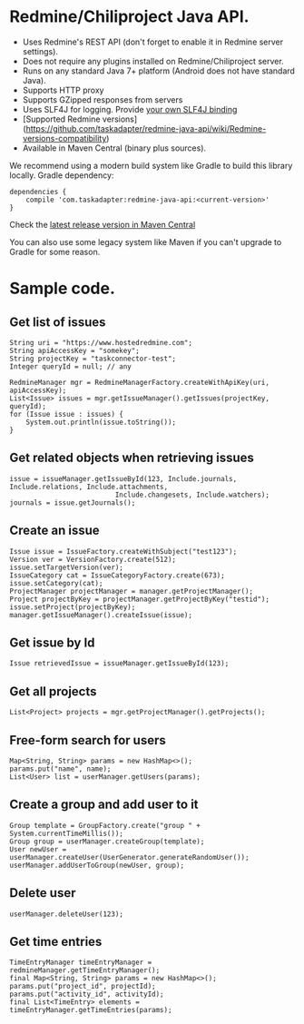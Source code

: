 # Redmine/Chiliproject Java API.

* Uses Redmine's REST API (don't forget to enable it in Redmine server settings).
* Does not require any plugins installed on Redmine/Chiliproject server.
* Runs on any standard Java 7+ platform (Android does not have standard Java).
* Supports HTTP proxy
* Supports GZipped responses from servers
* Uses SLF4J for logging. Provide [your own SLF4J binding](http://www.slf4j.org/codes.html#StaticLoggerBinder)
* [Supported Redmine versions] (https://github.com/taskadapter/redmine-java-api/wiki/Redmine-versions-compatibility)
* Available in Maven Central (binary plus sources).

We recommend using a modern build system like Gradle to build this library locally.
Gradle dependency:

    dependencies {
        compile 'com.taskadapter:redmine-java-api:<current-version>'
    }

Check the [latest release version in Maven Central](http://search.maven.org/#search%7Cgav%7C1%7Cg%3A%22com.taskadapter%22%20AND%20a%3A%22redmine-java-api%22)

You can also use some legacy system like Maven if you can't upgrade to Gradle for some reason.

# Sample code.

## Get list of issues

    String uri = "https://www.hostedredmine.com";
    String apiAccessKey = "somekey";
    String projectKey = "taskconnector-test";
    Integer queryId = null; // any

    RedmineManager mgr = RedmineManagerFactory.createWithApiKey(uri, apiAccessKey);
    List<Issue> issues = mgr.getIssueManager().getIssues(projectKey, queryId);
    for (Issue issue : issues) {
        System.out.println(issue.toString());
    }
    
## Get related objects when retrieving issues
    
    issue = issueManager.getIssueById(123, Include.journals, Include.relations, Include.attachments, 
                              Include.changesets, Include.watchers);
    journals = issue.getJournals();


## Create an issue

    Issue issue = IssueFactory.createWithSubject("test123");
	Version ver = VersionFactory.create(512);
	issue.setTargetVersion(ver);
	IssueCategory cat = IssueCategoryFactory.create(673);
	issue.setCategory(cat);
    ProjectManager projectManager = manager.getProjectManager();
    Project projectByKey = projectManager.getProjectByKey("testid");
    issue.setProject(projectByKey);
    manager.getIssueManager().createIssue(issue);

## Get issue by Id
    Issue retrievedIssue = issueManager.getIssueById(123);

## Get all projects

    List<Project> projects = mgr.getProjectManager().getProjects();

## Free-form search for users
    Map<String, String> params = new HashMap<>();
    params.put("name", name);
    List<User> list = userManager.getUsers(params);

## Create a group and add user to it

    Group template = GroupFactory.create("group " + System.currentTimeMillis());
    Group group = userManager.createGroup(template);
    User newUser = userManager.createUser(UserGenerator.generateRandomUser());
    userManager.addUserToGroup(newUser, group);

##  Delete user
    userManager.deleteUser(123);

## Get time entries
    TimeEntryManager timeEntryManager = redmineManager.getTimeEntryManager();
    final Map<String, String> params = new HashMap<>();
    params.put("project_id", projectId);
    params.put("activity_id", activityId);
    final List<TimeEntry> elements = timeEntryManager.getTimeEntries(params);
